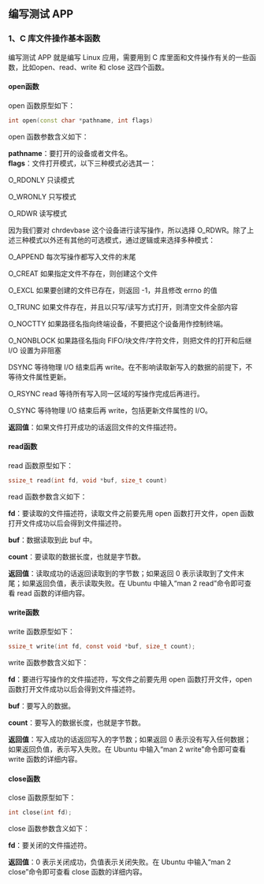 ## 编写测试 APP

### 1、C 库文件操作基本函数

编写测试 APP 就是编写 Linux 应用，需要用到 C 库里面和文件操作有关的一些函数，比如open、read、write 和 close 这四个函数。

#### open函数

open 函数原型如下：

```cpp
int open(const char *pathname, int flags)
```

open 函数参数含义如下：

**pathname**：要打开的设备或者文件名。  
**flags**：文件打开模式，以下三种模式必选其一：  

O_RDONLY	只读模式  

O_WRONLY	只写模式  

O_RDWR	读写模式  

因为我们要对 chrdevbase 这个设备进行读写操作，所以选择 O_RDWR。除了上述三种模式以外还有其他的可选模式，通过逻辑或来选择多种模式：  

O_APPEND	每次写操作都写入文件的末尾  

O_CREAT	如果指定文件不存在，则创建这个文件  

O_EXCL	如果要创建的文件已存在，则返回 -1，并且修改 errno 的值  

O_TRUNC	如果文件存在，并且以只写/读写方式打开，则清空文件全部内容  

O_NOCTTY 如果路径名指向终端设备，不要把这个设备用作控制终端。  

O_NONBLOCK 如果路径名指向 FIFO/块文件/字符文件，则把文件的打开和后继I/O 设置为非阻塞  

DSYNC	等待物理 I/O 结束后再 write。在不影响读取新写入的数据的前提下，不等待文件属性更新。  

O_RSYNC	read 等待所有写入同一区域的写操作完成后再进行。  

O_SYNC	等待物理 I/O 结束后再 write，包括更新文件属性的 I/O。  

**返回值**：如果文件打开成功的话返回文件的文件描述符。  

#### read函数
read 函数原型如下：  

```c
ssize_t read(int fd, void *buf, size_t count)
```
read 函数参数含义如下：  

**fd**：要读取的文件描述符，读取文件之前要先用 open 函数打开文件，open 函数打开文件成功以后会得到文件描述符。  

**buf**：数据读取到此 buf 中。  

**count**：要读取的数据长度，也就是字节数。  

**返回值**：读取成功的话返回读取到的字节数；如果返回 0 表示读取到了文件末尾；如果返回负值，表示读取失败。在 Ubuntu 中输入“man 2 read”命令即可查看 read 函数的详细内容。  


#### write函数
write 函数原型如下：
```c
ssize_t write(int fd, const void *buf, size_t count);
```

write 函数参数含义如下：  

**fd**：要进行写操作的文件描述符，写文件之前要先用 open 函数打开文件，open 函数打开文件成功以后会得到文件描述符。  

**buf**：要写入的数据。  

**count**：要写入的数据长度，也就是字节数。 

**返回值**：写入成功的话返回写入的字节数；如果返回 0 表示没有写入任何数据；如果返回负值，表示写入失败。在 Ubuntu 中输入“man 2 write”命令即可查看 write 函数的详细内容。  

#### close函数
close 函数原型如下：  

```c
int close(int fd);
```

close 函数参数含义如下：  

**fd**：要关闭的文件描述符。  

**返回值**：0 表示关闭成功，负值表示关闭失败。在 Ubuntu 中输入“man 2 close”命令即可查看 close 函数的详细内容。
